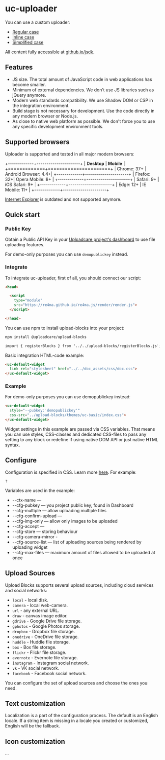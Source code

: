 # uc-uploader

You can use a custom uploader:
* [Regular case](./regular/)
* [Inline case](./inline/)
* [Simplified case](./simplified/)

All content fully accessible at [github.io/jsdk](https://uploadcare.github.io/jsdk/).

## Features
* JS size. The total amount of JavaScript code in web applications has become smaller.
* Minimum of external dependencies. We don't use JS libraries such as jQuery anymore.
* Modern web standards compatibility. We use Shadow DOM or CSP in the integration environment.
* Build stage is not necessary for development. Use the code directly in any modern browser or Node.js.
* As close to native web platform as possible. We don't force you to use any specific development environment tools.

## Supported browsers
Uploader is supported and tested in all major modern browsers:

+-------------+----------------------+
| **Desktop** | **Mobile**           |
+=============+======================+
| Chrome: 37+ | Android Browser: 4.4+|
+-------------+----------------------+
| Firefox: 32+| Opera Mobile: 8+     |
+-------------+----------------------+
| Safari: 9+  | iOS Safari: 9+       |
+-------------+----------------------+
| Edge: 12+   | IE Mobile: 11+       |
+-------------+----------------------+

[Internet Explorer](https://uploadcare.com/blog/uploadcare-stops-internet-explorer-support/) is outdated and not supported anymore.

## Quick start
### Public Key
Obtain a Public API Key in your [Uploadcare project's dashboard](https://app.uploadcare.com/projects/-/api-keys/) to use file uploading features. 

For demo-only purposes you can use `demopublickey` instead.

### Integrate
To integrate uc-uploader, first of all, you should connect our script:
```html
<head>

  <script 
    type="module"
    src="https://re4ma.github.io/re4ma.js/render/render.js">
  </script>

</head>
```

You can use npm to install upload-blocks into your project:
```html
npm install @uploadcare/upload-blocks

import { registerBlocks } from '../../upload-blocks/registerBlocks.js';
```

Basic integration HTML-code example:
```html
<uc-default-widget
  link rel="stylesheet" href="../../doc_assets/css/doc.css">
</uc-default-widget>
```

### Example
For demo-only purposes you can use demopublickey instead:

```html
<uc-default-widget
  style="--pubkey:'demopublickey'"
  css-src="../upload-blocks/themes/uc-basic/index.css">
</uc-default-widget>
```

Widget settings in this example are passed via CSS variables. 
That means you can use styles, CSS-classes and dedicated CSS-files 
to pass any setting to any block or redefine if using native DOM API 
or just native HTML syntax. 

## Configure
Configuration is specified in CSS. 
Learn more [here](https://github.com/uploadcare/jsdk/discussions/18).
For example:

```
?
```

Variables are used in the example:
* --ctx-name —
* --cfg-pubkey — you project public key, found in Dashboard
* --cfg-multiple  — allow uploading multiple files
* --cfg-confirm-upload  —
* --cfg-img-only  — allow only images to be uploaded
* --cfg-accept  —
* --cfg-store  — storing behaviour
* --cfg-camera-mirror  - 
* --cfg-source-list  — list of uploading sources being rendered by uploading widget
* --cfg-max-files  — maximum amount of files allowed to be uploaded at once


## Upload Sources
Upload Blocks supports several upload sources, including cloud services and social networks:

* `local` - local disk.
* `camera` - local web-camera.
* `url` - any external URL.
* `draw` - canvas image editor.
* `gdrive` - Google Drive file storage.
* `gphotos` - Google Photos storage.
* `dropbox` - Dropbox file storage.
* `onedrive` - OneDrive file storage.
* `huddle` - Huddle file storage. 
* `box` - Box file storage.
* `flickr` - Flickr file storage.
* `evernote` - Evernote file storage.
* `instagram` - Instagram social network.
* `vk` - VK social network.
* `facebook` - Facebook social network.

You can configure the set of upload sources and choose the ones you need.

## Text customization

Localization is a part of the configuration process. The default is an English locale. 
If a string item is missing in a locale you created or customized, English will be the fallback.

## Icon customization
...
